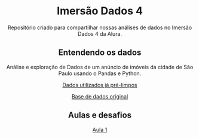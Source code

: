 # <div align="center"> Imersão Dados 4 
<div align="center">Repositório criado para compartilhar nossas análises de dados no Imersão Dados 4 da Alura.

## <div align="center"> Entendendo os dados
<div align="center">Análise e exploração de Dados de um anúncio de imóveis da cidade de São Paulo usando o Pandas e Python.

[Dados utilizados já pré-limpos](https://gist.githubusercontent.com/tgcsantos/3bdb29eba6ce391e90df2b72205ba891/raw/22fa920e80c9fa209a9fccc8b52d74cc95d1599b/dados_imoveis.csv)

[Base de dados original](https://www.kaggle.com/datasets/kaggleshashankk/house-price-data-of-sao-paulo)
  
## <div align="center"> Aulas e desafios
[Aula 1](https://github.com/jonatasac/imersao_dados4/blob/main/Aula_1.ipynb)
